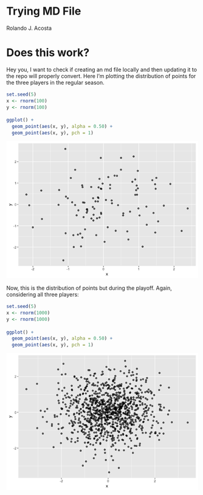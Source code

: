 Trying MD File
================
Rolando J. Acosta

# Does this work?

Hey you, I want to check if creating an md file locally and then
updating it to the repo will properly convert. Here I’m plotting the
distribution of points for the three players in the regular season.

``` r
set.seed(5)
x <- rnorm(100)
y <- rnorm(100)

ggplot() +
  geom_point(aes(x, y), alpha = 0.50) +
  geom_point(aes(x, y), pch = 1)
```

![](2019-03-31-NBA_files/figure-gfm/cars-1.png)<!-- -->

Now, this is the distribution of points but during the playoff. Again,
considering all three players:

``` r
set.seed(5)
x <- rnorm(1000)
y <- rnorm(1000)

ggplot() +
  geom_point(aes(x, y), alpha = 0.50) +
  geom_point(aes(x, y), pch = 1)
```

![](2019-03-31-NBA_files/figure-gfm/unnamed-chunk-1-1.png)<!-- -->
